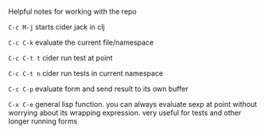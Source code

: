 Helpful notes for working with the repo

`C-c M-j` starts cider jack in clj

`C-c C-k` evaluate the current file/namespace

`C-c C-t t` cider run test at point

`C-c C-t n` cider run tests in current namespace

`C-c C-p` evaluate form and send result to its own buffer


`C-x C-e` general lisp function. you can always evaluate sexp at point without worrying about its wrapping expression. very useful for tests and other longer running forms
